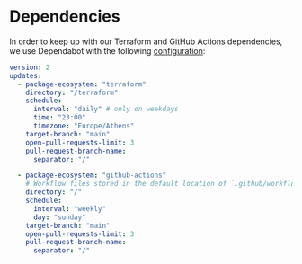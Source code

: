 # Dependencies

In order to keep up with our Terraform and GitHub Actions dependencies, we use Dependabot with the following [configuration](../.github/dependabot.yaml):

```yaml
version: 2
updates:
  - package-ecosystem: "terraform"
    directory: "/terraform"
    schedule:
      interval: "daily" # only on weekdays
      time: "23:00"
      timezone: "Europe/Athens"
    target-branch: "main"
    open-pull-requests-limit: 3
    pull-request-branch-name:
      separator: "/"

  - package-ecosystem: "github-actions"
    # Workflow files stored in the default location of `.github/workflows`
    directory: "/"
    schedule:
      interval: "weekly"
      day: "sunday"
    target-branch: "main"
    open-pull-requests-limit: 3
    pull-request-branch-name:
      separator: "/"
```
